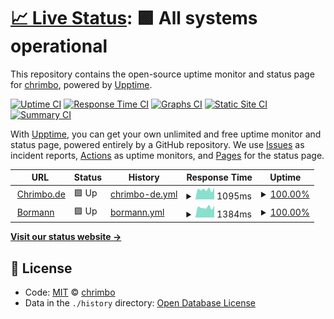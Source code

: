 # [📈 Live Status](https://chrimbo.github.io/upptime): <!--live status--> **🟩 All systems operational**

This repository contains the open-source uptime monitor and status page for [chrimbo](https://chrimbo.github.io/upptime), powered by [Upptime](https://github.com/upptime/upptime).

[![Uptime CI](https://github.com/koj-co/upptime/workflows/Uptime%20CI/badge.svg)](https://github.com/koj-co/upptime/actions?query=workflow%3A%22Uptime+CI%22)
[![Response Time CI](https://github.com/koj-co/upptime/workflows/Response%20Time%20CI/badge.svg)](https://github.com/koj-co/upptime/actions?query=workflow%3A%22Response+Time+CI%22)
[![Graphs CI](https://github.com/koj-co/upptime/workflows/Graphs%20CI/badge.svg)](https://github.com/koj-co/upptime/actions?query=workflow%3A%22Graphs+CI%22)
[![Static Site CI](https://github.com/koj-co/upptime/workflows/Static%20Site%20CI/badge.svg)](https://github.com/koj-co/upptime/actions?query=workflow%3A%22Static+Site+CI%22)
[![Summary CI](https://github.com/koj-co/upptime/workflows/Summary%20CI/badge.svg)](https://github.com/koj-co/upptime/actions?query=workflow%3A%22Summary+CI%22)

With [Upptime](https://upptime.js.org), you can get your own unlimited and free uptime monitor and status page, powered entirely by a GitHub repository. We use [Issues](https://github.com/chrimbo/upptime/issues) as incident reports, [Actions](https://github.com/chrimbo/upptime/actions) as uptime monitors, and [Pages](https://chrimbo.github.io/upptime) for the status page.

<!--start: status pages-->
<!-- This summary is generated by Upptime (https://github.com/upptime/upptime) -->
<!-- Do not edit this manually, your changes will be overwritten -->
<!-- prettier-ignore -->
| URL | Status | History | Response Time | Uptime |
| --- | ------ | ------- | ------------- | ------ |
| <img alt="" src="https://icons.duckduckgo.com/ip3/www.chrimbo.de.ico" height="13"> [Chrimbo.de](https://www.chrimbo.de) | 🟩 Up | [chrimbo-de.yml](https://github.com/chrimbo/upptime/commits/HEAD/history/chrimbo-de.yml) | <details><summary><img alt="Response time graph" src="./graphs/chrimbo-de/response-time-week.png" height="20"> 1095ms</summary><br><a href="https://chrimbo.github.io/upptime/history/chrimbo-de"><img alt="Response time 1100" src="https://img.shields.io/endpoint?url=https%3A%2F%2Fraw.githubusercontent.com%2Fchrimbo%2Fupptime%2FHEAD%2Fapi%2Fchrimbo-de%2Fresponse-time.json"></a><br><a href="https://chrimbo.github.io/upptime/history/chrimbo-de"><img alt="24-hour response time 1219" src="https://img.shields.io/endpoint?url=https%3A%2F%2Fraw.githubusercontent.com%2Fchrimbo%2Fupptime%2FHEAD%2Fapi%2Fchrimbo-de%2Fresponse-time-day.json"></a><br><a href="https://chrimbo.github.io/upptime/history/chrimbo-de"><img alt="7-day response time 1095" src="https://img.shields.io/endpoint?url=https%3A%2F%2Fraw.githubusercontent.com%2Fchrimbo%2Fupptime%2FHEAD%2Fapi%2Fchrimbo-de%2Fresponse-time-week.json"></a><br><a href="https://chrimbo.github.io/upptime/history/chrimbo-de"><img alt="30-day response time 1127" src="https://img.shields.io/endpoint?url=https%3A%2F%2Fraw.githubusercontent.com%2Fchrimbo%2Fupptime%2FHEAD%2Fapi%2Fchrimbo-de%2Fresponse-time-month.json"></a><br><a href="https://chrimbo.github.io/upptime/history/chrimbo-de"><img alt="1-year response time 1095" src="https://img.shields.io/endpoint?url=https%3A%2F%2Fraw.githubusercontent.com%2Fchrimbo%2Fupptime%2FHEAD%2Fapi%2Fchrimbo-de%2Fresponse-time-year.json"></a></details> | <details><summary><a href="https://chrimbo.github.io/upptime/history/chrimbo-de">100.00%</a></summary><a href="https://chrimbo.github.io/upptime/history/chrimbo-de"><img alt="All-time uptime 99.69%" src="https://img.shields.io/endpoint?url=https%3A%2F%2Fraw.githubusercontent.com%2Fchrimbo%2Fupptime%2FHEAD%2Fapi%2Fchrimbo-de%2Fuptime.json"></a><br><a href="https://chrimbo.github.io/upptime/history/chrimbo-de"><img alt="24-hour uptime 100.00%" src="https://img.shields.io/endpoint?url=https%3A%2F%2Fraw.githubusercontent.com%2Fchrimbo%2Fupptime%2FHEAD%2Fapi%2Fchrimbo-de%2Fuptime-day.json"></a><br><a href="https://chrimbo.github.io/upptime/history/chrimbo-de"><img alt="7-day uptime 100.00%" src="https://img.shields.io/endpoint?url=https%3A%2F%2Fraw.githubusercontent.com%2Fchrimbo%2Fupptime%2FHEAD%2Fapi%2Fchrimbo-de%2Fuptime-week.json"></a><br><a href="https://chrimbo.github.io/upptime/history/chrimbo-de"><img alt="30-day uptime 100.00%" src="https://img.shields.io/endpoint?url=https%3A%2F%2Fraw.githubusercontent.com%2Fchrimbo%2Fupptime%2FHEAD%2Fapi%2Fchrimbo-de%2Fuptime-month.json"></a><br><a href="https://chrimbo.github.io/upptime/history/chrimbo-de"><img alt="1-year uptime 99.94%" src="https://img.shields.io/endpoint?url=https%3A%2F%2Fraw.githubusercontent.com%2Fchrimbo%2Fupptime%2FHEAD%2Fapi%2Fchrimbo-de%2Fuptime-year.json"></a></details>
| <img alt="" src="https://icons.duckduckgo.com/ip3/www.bormann2.de.ico" height="13"> [Bormann](https://www.bormann2.de) | 🟩 Up | [bormann.yml](https://github.com/chrimbo/upptime/commits/HEAD/history/bormann.yml) | <details><summary><img alt="Response time graph" src="./graphs/bormann/response-time-week.png" height="20"> 1384ms</summary><br><a href="https://chrimbo.github.io/upptime/history/bormann"><img alt="Response time 1492" src="https://img.shields.io/endpoint?url=https%3A%2F%2Fraw.githubusercontent.com%2Fchrimbo%2Fupptime%2FHEAD%2Fapi%2Fbormann%2Fresponse-time.json"></a><br><a href="https://chrimbo.github.io/upptime/history/bormann"><img alt="24-hour response time 1126" src="https://img.shields.io/endpoint?url=https%3A%2F%2Fraw.githubusercontent.com%2Fchrimbo%2Fupptime%2FHEAD%2Fapi%2Fbormann%2Fresponse-time-day.json"></a><br><a href="https://chrimbo.github.io/upptime/history/bormann"><img alt="7-day response time 1384" src="https://img.shields.io/endpoint?url=https%3A%2F%2Fraw.githubusercontent.com%2Fchrimbo%2Fupptime%2FHEAD%2Fapi%2Fbormann%2Fresponse-time-week.json"></a><br><a href="https://chrimbo.github.io/upptime/history/bormann"><img alt="30-day response time 1564" src="https://img.shields.io/endpoint?url=https%3A%2F%2Fraw.githubusercontent.com%2Fchrimbo%2Fupptime%2FHEAD%2Fapi%2Fbormann%2Fresponse-time-month.json"></a><br><a href="https://chrimbo.github.io/upptime/history/bormann"><img alt="1-year response time 1479" src="https://img.shields.io/endpoint?url=https%3A%2F%2Fraw.githubusercontent.com%2Fchrimbo%2Fupptime%2FHEAD%2Fapi%2Fbormann%2Fresponse-time-year.json"></a></details> | <details><summary><a href="https://chrimbo.github.io/upptime/history/bormann">100.00%</a></summary><a href="https://chrimbo.github.io/upptime/history/bormann"><img alt="All-time uptime 72.86%" src="https://img.shields.io/endpoint?url=https%3A%2F%2Fraw.githubusercontent.com%2Fchrimbo%2Fupptime%2FHEAD%2Fapi%2Fbormann%2Fuptime.json"></a><br><a href="https://chrimbo.github.io/upptime/history/bormann"><img alt="24-hour uptime 100.00%" src="https://img.shields.io/endpoint?url=https%3A%2F%2Fraw.githubusercontent.com%2Fchrimbo%2Fupptime%2FHEAD%2Fapi%2Fbormann%2Fuptime-day.json"></a><br><a href="https://chrimbo.github.io/upptime/history/bormann"><img alt="7-day uptime 100.00%" src="https://img.shields.io/endpoint?url=https%3A%2F%2Fraw.githubusercontent.com%2Fchrimbo%2Fupptime%2FHEAD%2Fapi%2Fbormann%2Fuptime-week.json"></a><br><a href="https://chrimbo.github.io/upptime/history/bormann"><img alt="30-day uptime 100.00%" src="https://img.shields.io/endpoint?url=https%3A%2F%2Fraw.githubusercontent.com%2Fchrimbo%2Fupptime%2FHEAD%2Fapi%2Fbormann%2Fuptime-month.json"></a><br><a href="https://chrimbo.github.io/upptime/history/bormann"><img alt="1-year uptime 99.91%" src="https://img.shields.io/endpoint?url=https%3A%2F%2Fraw.githubusercontent.com%2Fchrimbo%2Fupptime%2FHEAD%2Fapi%2Fbormann%2Fuptime-year.json"></a></details>

<!--end: status pages-->

[**Visit our status website →**](https://chrimbo.github.io/upptime)

## 📄 License

- Code: [MIT](./LICENSE) © [chrimbo](https://chrimbo.github.io/upptime)
- Data in the `./history` directory: [Open Database License](https://opendatacommons.org/licenses/odbl/1-0/)
